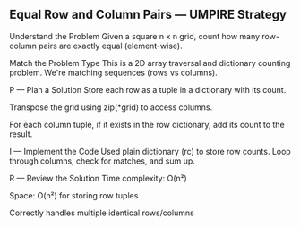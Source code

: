 ## Equal Row and Column Pairs — UMPIRE Strategy
 Understand the Problem
Given a square n x n grid, count how many row-column pairs are exactly equal (element-wise).

Match the Problem Type
This is a 2D array traversal and dictionary counting problem. We're matching sequences (rows vs columns).


P — Plan a Solution
Store each row as a tuple in a dictionary with its count.

Transpose the grid using zip(*grid) to access columns.

For each column tuple, if it exists in the row dictionary, add its count to the result.

I — Implement the Code
Used plain dictionary (rc) to store row counts. Loop through columns, check for matches, and sum up.


R — Review the Solution
Time complexity: O(n²)

Space: O(n²) for storing row tuples

Correctly handles multiple identical rows/columns

